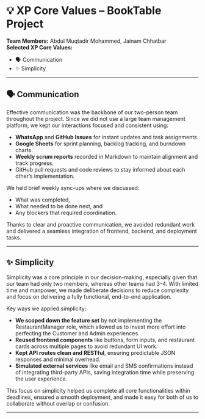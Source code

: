 # 💡 XP Core Values – BookTable Project

**Team Members:** Abdul Muqtadir Mohammed, Jainam Chhatbar  
**Selected XP Core Values:**  
- 🗣️ Communication  
- ✨ Simplicity

---

## 🗣️ Communication

Effective communication was the backbone of our two-person team throughout the project. Since we did not use a large team management platform, we kept our interactions focused and consistent using:

- **WhatsApp** and **GitHub Issues** for instant updates and task assignments.
- **Google Sheets** for sprint planning, backlog tracking, and burndown charts.
- **Weekly scrum reports** recorded in Markdown to maintain alignment and track progress.
- GitHub pull requests and code reviews to stay informed about each other’s implementation.

We held brief weekly sync-ups where we discussed:
- What was completed,
- What needed to be done next, and
- Any blockers that required coordination.

Thanks to clear and proactive communication, we avoided redundant work and delivered a seamless integration of frontend, backend, and deployment tasks.

---

## ✨ Simplicity

Simplicity was a core principle in our decision-making, especially given that our team had only two members, whereas other teams had 3–4. With limited time and manpower, we made deliberate decisions to reduce complexity and focus on delivering a fully functional, end-to-end application.

Key ways we applied simplicity:

- **We scoped down the feature set** by not implementing the RestaurantManager role, which allowed us to invest more effort into perfecting the Customer and Admin experiences.
- **Reused frontend components** like buttons, form inputs, and restaurant cards across multiple pages to avoid redundant UI work.
- **Kept API routes clean and RESTful**, ensuring predictable JSON responses and minimal overhead.
- **Simulated external services** like email and SMS confirmations instead of integrating third-party APIs, saving integration time while preserving the user experience.

This focus on simplicity helped us complete all core functionalities within deadlines, ensured a smooth deployment, and made it easy for both of us to collaborate without overlap or confusion.

---


